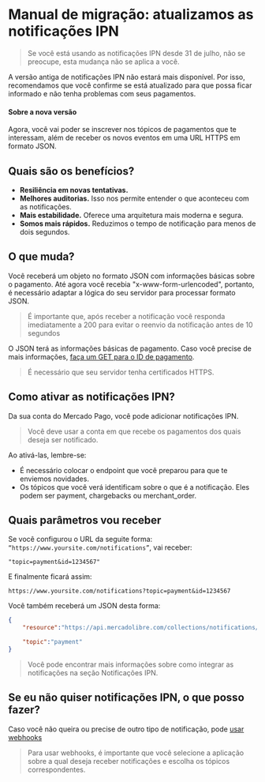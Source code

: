 # Manual de migração: atualizamos as notificações IPN

> Se você está usando as notificações IPN desde 31 de julho, não se preocupe, esta mudança não se aplica a você.  

A versão antiga de notificações IPN não estará mais disponível. Por isso, recomendamos que você confirme se está atualizado para que possa ficar informado e não tenha problemas com seus pagamentos.

#### Sobre a nova versão

Agora, você vai poder se inscrever nos tópicos de pagamentos que te interessam, além de receber os novos eventos em uma URL HTTPS em formato JSON.  

## Quais são os benefícios?

- **Resiliência em novas tentativas.**
- **Melhores auditorias.** Isso nos permite entender o que aconteceu com as notificações.
- **Mais estabilidade.** Oferece uma arquitetura mais moderna e segura. 
- **Somos mais rápidos.** Reduzimos o tempo de notificação para menos de dois segundos.

## O que muda?

Você receberá um objeto no formato JSON com informações básicas sobre o pagamento.
Até agora você recebia "x-www-form-urlencoded", portanto, é necessário adaptar a lógica do seu servidor para processar formato JSON. 

> É importante que, após receber a notificação você responda imediatamente a 200 para evitar o reenvio da notificação antes de 10 segundos

O JSON terá as informações básicas de pagamento. Caso você precise de mais informações, [faça um GET para o ID de pagamento](https://www.mercadopago.com.br/developers/pt/reference/payments/_payments_id/get/).  

> É necessário que seu servidor tenha certificados HTTPS.

## Como ativar as notificações IPN?

Da sua conta do Mercado Pago, você pode adicionar notificações IPN.

> Você deve usar a conta em que recebe os pagamentos dos quais deseja ser notificado.

Ao ativá-las, lembre-se: 

- É necessário colocar o endpoint que você preparou para que te enviemos novidades.
- Os tópicos que você verá identificam sobre o que é a notificação. Eles podem ser payment, chargebacks ou merchant_order.

## Quais parâmetros vou receber

Se você configurou o URL da seguite forma: `“https://www.yoursite.com/notifications”`, vai receber:  


```query
"topic=payment&id=1234567"
```

E finalmente ficará assim:

`https://www.yoursite.com/notifications?topic=payment&id=1234567`

Você também receberá um JSON desta forma:

```json
{
	"resource":"https://api.mercadolibre.com/collections/notifications/1234567",

	"topic":"payment"
}
```

> Você pode encontrar mais informações sobre como integrar as notificações na seção Notificações IPN.

## Se eu não quiser notificações IPN, o que posso fazer?

Caso você não queira ou precise de outro tipo de notificação, pode [usar webhooks](https://www.mercadopago.com/mlb/account/webhooks)

> Para usar webhooks, é importante que você selecione a aplicação sobre a qual deseja receber notificações e escolha os tópicos correspondentes.
